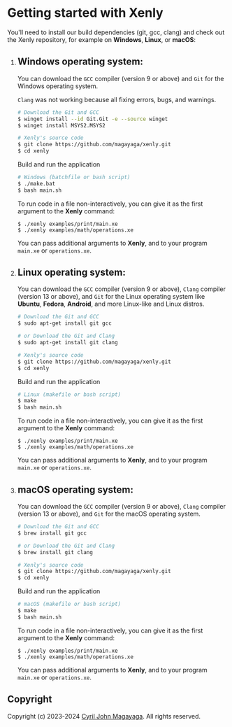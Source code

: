 # Getting started with Xenly

You'll need to install our build dependencies (git, gcc, clang) and check out the Xenly repository, for example on **Windows**, **Linux**, or **macOS**:

1. ## Windows operating system:

   You can download the `GCC` compiler (version 9 or above) and `Git` for the Windows operating system.

   `Clang` was not working because all fixing errors, bugs, and warnings.
   
   ```bash
   # Download the Git and GCC
   $ winget install --id Git.Git -e --source winget
   $ winget install MSYS2.MSYS2
   ```

   ```bash
   # Xenly's source code
   $ git clone https://github.com/magayaga/xenly.git
   $ cd xenly
   ```

   Build and run the application
   
   ```bash
   # Windows (batchfile or bash script)
   $ ./make.bat
   $ bash main.sh
   ```

   To run code in a file non-interactively, you can give it as the first argument to the **Xenly** command:

   ```shell
   $ ./xenly examples/print/main.xe
   $ ./xenly examples/math/operations.xe
   ```

   You can pass additional arguments to **Xenly**, and to your program `main.xe` or `operations.xe`.

2. ## Linux operating system:

   You can download the `GCC` compiler (version 9 or above), `Clang` compiler (version 13 or above), and `Git` for the Linux operating system like **Ubuntu**, **Fedora**, **Android**, and more Linux-like and Linux distros.
   ```bash
   # Download the Git and GCC
   $ sudo apt-get install git gcc

   # or Download the Git and Clang
   $ sudo apt-get install git clang
   ```

   ```bash
   # Xenly's source code
   $ git clone https://github.com/magayaga/xenly.git
   $ cd xenly
   ```

   Build and run the application
   
   ```bash
   # Linux (makefile or bash script)
   $ make
   $ bash main.sh
   ```

   To run code in a file non-interactively, you can give it as the first argument to the **Xenly** command:

   ```shell
   $ ./xenly examples/print/main.xe
   $ ./xenly examples/math/operations.xe
   ```

   You can pass additional arguments to **Xenly**, and to your program `main.xe` or `operations.xe`.

3. ## macOS operating system:

   You can download the `GCC` compiler (version 9 or above), `Clang` compiler (version 13 or above), and `Git` for the macOS operating system.
   ```bash
   # Download the Git and GCC
   $ brew install git gcc

   # or Download the Git and Clang
   $ brew install git clang
   ```

   ```bash
   # Xenly's source code
   $ git clone https://github.com/magayaga/xenly.git
   $ cd xenly
   ```

   Build and run the application
   
   ```bash
   # macOS (makefile or bash script)
   $ make
   $ bash main.sh
   ```

   To run code in a file non-interactively, you can give it as the first argument to the **Xenly** command:

   ```shell
   $ ./xenly examples/print/main.xe
   $ ./xenly examples/math/operations.xe
   ```

   You can pass additional arguments to **Xenly**, and to your program `main.xe` or `operations.xe`.

## Copyright

Copyright (c) 2023-2024 [Cyril John Magayaga](https://github.com/magayaga). All rights reserved.
